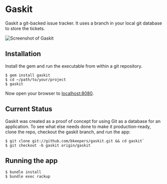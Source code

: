 # Gaskit

Gaskit a git-backed issue tracker. It uses a branch in your local git database to store the tickets.

![Screenshot of Gaskit](http://f.cl.ly/items/270D3l0p1Q1Y1e0h1w1I/Screen%20Shot%202012-04-21%20at%209.26.15%20AM.png)

## Installation

Install the gem and run the executable from within a git repository.

    $ gem install gaskit
    $ cd ~/path/to/your/project
    $ gaskit

Now open your browser to [localhost:8080](http://localhost:8080).

## Current Status

Gaskit was created as a proof of concept for using Git as a database for an application. To see what else needs done to make it production-ready, clone the repo, checkout the gaskit branch, and run the app:

    $ git clone git://github.com/bkeepers/gaskit.git && cd gaskit`
    $ git checkout -b gaskit origin/gaskit

## Running the app

    $ bundle install
    $ bundle exec rackup

